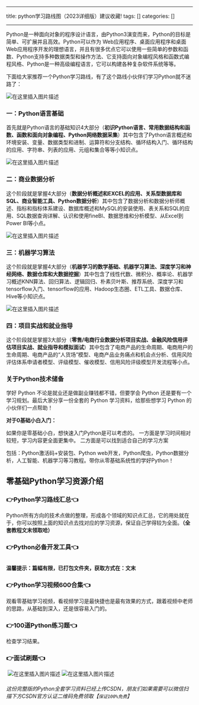 
--- 
title:  python学习路线图（2023详细版）建议收藏! 
tags: []
categories: [] 

---
Python是一种面向对象的程序设计语言，由Python3演变而来，Python的目标是简单、可扩展并且高效。Python可以作为 Web应用程序、桌面应用程序和桌面 Web应用程序开发的理想语言，并且有很多优点它可以使用一些简单的参数和函数、Python支持多种数据类型和操作方法、它支持面向对象编程风格和函数式编程风格、Python是一种高级编程语言，它可以构建各种复杂软件系统等等。

下面给大家推荐一个Python学习路线，有了这个路线小伙伴们学习Python就不迷路了：

<img src="https://img-blog.csdnimg.cn/2dced7204a0f49d183cd218b608ec06b.png" alt="在这里插入图片描述">

### 一：Python语言基础

首先就是Python语言的基础知识4大部分（**初识Python语言、常用数据结构和函数、函数和面向对象编程、Python网络数据采集**）其中包含了Python语言概述和环境安装、变量、数据类型和进制、运算符和分支结构、循环结构入门、循环结构的应用、字符串、列表的应用、元组和集合等等小知识点。

<img src="https://img-blog.csdnimg.cn/b2e7baeaf72f4d5c973133636b8810b4.png" alt="在这里插入图片描述">

### 二：商业数据分析

这个阶段就是掌握4大部分（**数据分析概述和EXCEL的应用、关系型数据库和SQL、商业智能工具、Python数据分析**）其中包含了数据分析和数据分析师概述、指标和指标体系建设、数据库概述和MySQL的安装使用、表关系和SQL的应用、SQL数据查询详解、认识和使用fineBl、数据思维和分析模型、从Excel到Power BI等小点。

<img src="https://img-blog.csdnimg.cn/9716e9c8c9b34bddb314bcf620a0f0ca.png" alt="在这里插入图片描述">

### 三：机器学习算法

这个阶段就是掌握4大部分（**机器学习的数学基础、机器学习算法、深度学习和神经网络、数据仓库和大数据挖掘**）其中包含了线性代数、微积分、概率论、机器学习概述KNN算法、回归算法、逻辑回归、朴素贝叶斯、推荐系统、深度学习和tensorflow入门、tensorflow的应用、Hadoop生态圈、ETL工具、数据仓库、Hive等小知识点。

<img src="https://img-blog.csdnimg.cn/d72e6da9dc8a4a6e9b56e2507cd4dd61.png" alt="在这里插入图片描述">

### 四：项目实战和就业指导

这个阶段就是掌握3大部分（**零售/电商行业数据分析项目实战、金融风险信用评估项目实战、就业指导和模拟面试**）其中包含了电商产品的生命周期、电商用户的生命周期、电商产品的“人货场”模型、电商产品业务痛点和机会点分析、信用风险评估体系申请者模型、评级模型、催收模型、信用风险评级模型开发流程等小点。

### 关于Python技术储备

学好 Python 不论是就业还是做副业赚钱都不错，但要学会 Python 还是要有一个学习规划。最后大家分享一份全套的 Python 学习资料，给那些想学习 Python 的小伙伴们一点帮助！

**对于0基础小白入门：**

>  
 如果你是零基础小白，想快速入门Python是可以考虑的。 
 一方面是学习时间相对较短，学习内容更全面更集中。 二方面是可以找到适合自己的学习方案 


包括：Python激活码+安装包、Python web开发，Python爬虫，Python数据分析，人工智能、机器学习等习教程。带你从零基础系统性的学好Python！

## 零基础Python学习资源介绍

### 👉Python学习路线汇总👈

Python所有方向的技术点做的整理，形成各个领域的知识点汇总，它的用处就在于，你可以按照上面的知识点去找对应的学习资源，保证自己学得较为全面。**（全套教程文末领取哈）** <img src="https://img-blog.csdnimg.cn/img_convert/673b13641cf2ddf5e18b5c58afd50200.png#pic_center" alt="">

### 👉Python必备开发工具👈

<img src="https://img-blog.csdnimg.cn/img_convert/6be280b059df8debff4a4b52d6a6ad1f.png#pic_center" alt="">

**温馨提示：篇幅有限，已打包文件夹，获取方式在：文末**

### 👉Python学习视频600合集👈

观看零基础学习视频，看视频学习是最快捷也是最有效果的方式，跟着视频中老师的思路，从基础到深入，还是很容易入门的。 <img src="https://img-blog.csdnimg.cn/img_convert/f2a1e9c7368b6ac7d169ab4147b537f4.png#pic_center" alt="">

### 👉100道Python练习题👈

检查学习结果。<img src="https://img-blog.csdnimg.cn/img_convert/15bc30b75e1de8c9fa2daab3742d4430.png#pic_center" alt="">

### 👉面试刷题👈

<img src="https://img-blog.csdnimg.cn/img_convert/99f6475fb1237ba21e45d55c67bf83f4.png#pic_center" alt="">

<img src="https://img-blog.csdnimg.cn/3360d1bcb588491dac483ff4c30fb05c.png#pic_center" alt="在这里插入图片描述">

<img src="https://img-blog.csdnimg.cn/49fe592a1ae644c2822a1b4a850724cd.png#pic_center" alt="在这里插入图片描述">

###### 这份完整版的Python全套学习资料已经上传CSDN，朋友们如果需要可以微信扫描下方CSDN官方认证二维码免费领取【`保证100%免费`】

<img src="https://img-blog.csdnimg.cn/1d2a69f2d57e4d1cb444037b17af8607.png" alt="">
